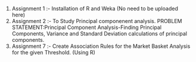 1)  Assignment 1 :- Installation of R and Weka (No need to be uploaded here)
2)  Assignment 2 :-  To Study Principal componenent analysis. PROBLEM STATEMENT:Principal Component Analysis-Finding Principal Components, Variance and Standard Deviation calculations of principal components.
3) Assignment 7 :- Create Association Rules for the Market Basket Analysis for the given Threshold. (Using R)
